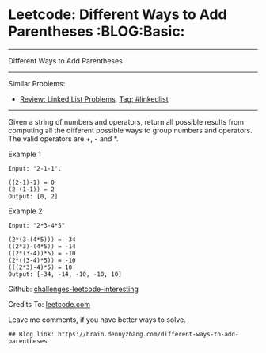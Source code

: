 # Leetcode: Different Ways to Add Parentheses     :BLOG:Basic:


---

Different Ways to Add Parentheses  

---

Similar Problems:  
-   [Review: Linked List Problems](https://brain.dennyzhang.com/review-linkedlist), [Tag: #linkedlist](https://brain.dennyzhang.com/tag/linkedlist)

---

Given a string of numbers and operators, return all possible results from computing all the different possible ways to group numbers and operators. The valid operators are +, - and \*.  

Example 1  

    Input: "2-1-1".
    
    ((2-1)-1) = 0
    (2-(1-1)) = 2
    Output: [0, 2]

Example 2  

    Input: "2*3-4*5"
    
    (2*(3-(4*5))) = -34
    ((2*3)-(4*5)) = -14
    ((2*(3-4))*5) = -10
    (2*((3-4)*5)) = -10
    (((2*3)-4)*5) = 10
    Output: [-34, -14, -10, -10, 10]

Github: [challenges-leetcode-interesting](https://github.com/DennyZhang/challenges-leetcode-interesting/tree/master/different-ways-to-add-parentheses)  

Credits To: [leetcode.com](https://leetcode.com/problems/different-ways-to-add-parentheses/description/)  

Leave me comments, if you have better ways to solve.  

    ## Blog link: https://brain.dennyzhang.com/different-ways-to-add-parentheses